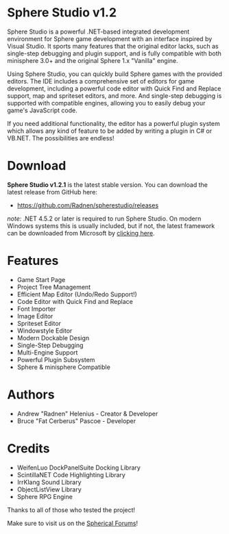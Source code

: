 Sphere Studio v1.2
==================

Sphere Studio is a powerful .NET-based integrated development environment for
Sphere game development with an interface inspired by Visual Studio.  It sports
many features that the original editor lacks, such as single-step debugging and
plugin support, and is fully compatible with both minisphere 3.0+ and the
original Sphere 1.x "Vanilla" engine.

Using Sphere Studio, you can quickly build Sphere games with the provided
editors.  The IDE includes a comprehensive set of editors for game development,
including a powerful code editor with Quick Find and Replace support, map and
spriteset editors, and more.  And single-step debugging is supported with
compatible engines, allowing you to easily debug your game's JavaScript code.

If you need additional functionality, the editor has a powerful plugin system
which allows any kind of feature to be added by writing a plugin in C# or
VB.NET.  The possibilities are endless!


Download
========

**Sphere Studio v1.2.1** is the latest stable version.  You can download the
latest release from GitHub here:

- <https://github.com/Radnen/spherestudio/releases>

*note:* .NET 4.5.2 or later is required to run Sphere Studio.  On modern Windows
systems this is usually included, but if not, the latest framework can be
downloaded from Microsoft by
[clicking here](https://www.microsoft.com/en-us/download/details.aspx?id=49981).

Features
========
 
 - Game Start Page
 - Project Tree Management
 - Efficient Map Editor (Undo/Redo Support!)
 - Code Editor with Quick Find and Replace
 - Font Importer
 - Image Editor
 - Spriteset Editor
 - Windowstyle Editor
 - Modern Dockable Design
 - Single-Step Debugging
 - Multi-Engine Support
 - Powerful Plugin Subsystem
 - Sphere & minisphere Compatible


Authors
=======

 - Andrew "Radnen" Helenius - Creator & Developer
 - Bruce "Fat Cerberus" Pascoe - Developer


Credits
=======

 - WeifenLuo DockPanelSuite Docking Library
 - ScintillaNET Code Highlighting Library
 - IrrKlang Sound Library
 - ObjectListView Library
 - Sphere RPG Engine

Thanks to all of those who tested the project!

Make sure to visit us on the [Spherical Forums](http://www.spheredev.org/forums)!
